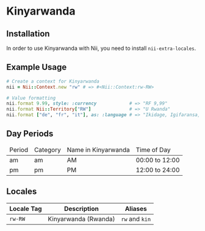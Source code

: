 <!-- This file has been generated. Source: src/docs/languages/_template.md.erb -->

# Kinyarwanda

## Installation

In order to use Kinyarwanda with Nii, you need to install `nii-extra-locales`.

## Example Usage

``` ruby
# Create a context for Kinyarwanda
nii = Nii::Context.new "rw" # => #<Nii::Context:rw-RW>

# Value formatting
nii.format 9.99, style: :currency            # => "RF 9,99"
nii.format Nii::Territory["RW"]              # => "U Rwanda"
nii.format ["de", "fr", "it"], as: :language # => "Ikidage, Igifaransa, Igitaliyani"
```

## Day Periods


<table>
  <thead>
    <tr>
      <td>Period</td>
      <td>Category</td>
      <td>Name in Kinyarwanda</td>
      <td>Time of Day</td>
    </tr>
  </thead>
  <tbody>
    <tr>
      <td>am</td>
      <td>am</td>
      <td>AM</td>
      <td>00:00 to 12:00</td>
    </tr>
    <tr>
      <td>pm</td>
      <td>pm</td>
      <td>PM</td>
      <td>12:00 to 24:00</td>
    </tr>
  </tbody>
</table>



## Locales

<table>
  <thead>
    <tr>
      <th>Locale Tag</th>
      <th>Description</th>
      <th>Aliases</th>
    </tr>
  </thead>
  <tbody>
    <tr>
      <td><code>rw-RW</code></td>
      <td>Kinyarwanda (Rwanda)</td>
      <td><code>rw</code> and <code>kin</code></td>
    </tr>
  </tbody>
</table>

